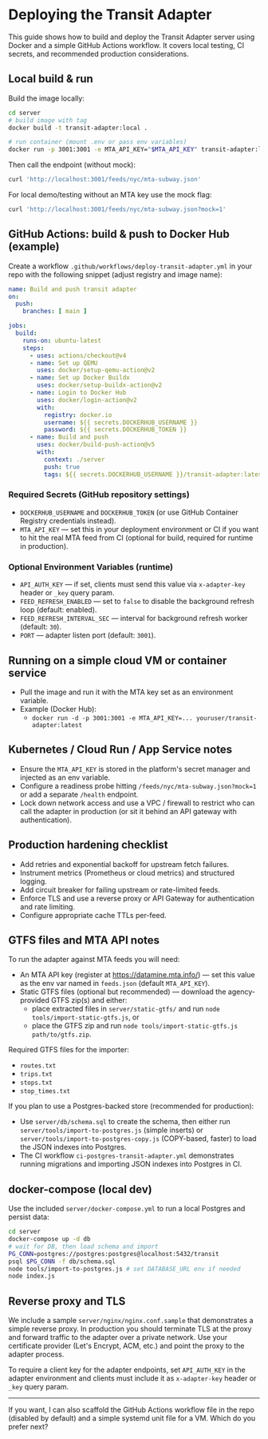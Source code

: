 # Deploying the Transit Adapter

This guide shows how to build and deploy the Transit Adapter server using Docker and a simple GitHub Actions workflow. It covers local testing, CI secrets, and recommended production considerations.

## Local build & run

Build the image locally:

```bash
cd server
# build image with tag
docker build -t transit-adapter:local .

# run container (mount .env or pass env variables)
docker run -p 3001:3001 -e MTA_API_KEY="$MTA_API_KEY" transit-adapter:local
```

Then call the endpoint (without mock):

```bash
curl 'http://localhost:3001/feeds/nyc/mta-subway.json'
```

For local demo/testing without an MTA key use the mock flag:

```bash
curl 'http://localhost:3001/feeds/nyc/mta-subway.json?mock=1'
```

## GitHub Actions: build & push to Docker Hub (example)

Create a workflow `.github/workflows/deploy-transit-adapter.yml` in your repo with the following snippet (adjust registry and image name):

```yaml
name: Build and push transit adapter
on:
  push:
    branches: [ main ]

jobs:
  build:
    runs-on: ubuntu-latest
    steps:
      - uses: actions/checkout@v4
      - name: Set up QEMU
        uses: docker/setup-qemu-action@v2
      - name: Set up Docker Buildx
        uses: docker/setup-buildx-action@v2
      - name: Login to Docker Hub
        uses: docker/login-action@v2
        with:
          registry: docker.io
          username: ${{ secrets.DOCKERHUB_USERNAME }}
          password: ${{ secrets.DOCKERHUB_TOKEN }}
      - name: Build and push
        uses: docker/build-push-action@v5
        with:
          context: ./server
          push: true
          tags: ${{ secrets.DOCKERHUB_USERNAME }}/transit-adapter:latest
```

### Required Secrets (GitHub repository settings)

- `DOCKERHUB_USERNAME` and `DOCKERHUB_TOKEN` (or use GitHub Container Registry credentials instead).
- `MTA_API_KEY` — set this in your deployment environment or CI if you want to hit the real MTA feed from CI (optional for build, required for runtime in production).

### Optional Environment Variables (runtime)

- `API_AUTH_KEY` — if set, clients must send this value via `x-adapter-key` header or `_key` query param.
- `FEED_REFRESH_ENABLED` — set to `false` to disable the background refresh loop (default: enabled).
- `FEED_REFRESH_INTERVAL_SEC` — interval for background refresh worker (default: `30`).
- `PORT` — adapter listen port (default: `3001`).

## Running on a simple cloud VM or container service

- Pull the image and run it with the MTA key set as an environment variable.
- Example (Docker Hub):
  - `docker run -d -p 3001:3001 -e MTA_API_KEY=... youruser/transit-adapter:latest`

## Kubernetes / Cloud Run / App Service notes

- Ensure the `MTA_API_KEY` is stored in the platform's secret manager and injected as an env variable.
- Configure a readiness probe hitting `/feeds/nyc/mta-subway.json?mock=1` or add a separate `/health` endpoint.
- Lock down network access and use a VPC / firewall to restrict who can call the adapter in production (or sit it behind an API gateway with authentication).

## Production hardening checklist

- Add retries and exponential backoff for upstream fetch failures.
- Instrument metrics (Prometheus or cloud metrics) and structured logging.
- Add circuit breaker for failing upstream or rate-limited feeds.
- Enforce TLS and use a reverse proxy or API Gateway for authentication and rate limiting.
- Configure appropriate cache TTLs per-feed.

## GTFS files and MTA API notes

To run the adapter against MTA feeds you will need:

- An MTA API key (register at <https://datamine.mta.info/>) — set this value as the env var named in `feeds.json` (default `MTA_API_KEY`).
- Static GTFS files (optional but recommended) — download the agency-provided GTFS zip(s) and either:
  - place extracted files in `server/static-gtfs/` and run `node tools/import-static-gtfs.js`, or
  - place the GTFS zip and run `node tools/import-static-gtfs.js path/to/gtfs.zip`.

Required GTFS files for the importer:

- `routes.txt`
- `trips.txt`
- `stops.txt`
- `stop_times.txt`

If you plan to use a Postgres-backed store (recommended for production):

- Use `server/db/schema.sql` to create the schema, then either run
  `server/tools/import-to-postgres.js` (simple inserts) or
  `server/tools/import-to-postgres-copy.js` (COPY-based, faster) to load the
  JSON indexes into Postgres.
- The CI workflow `ci-postgres-transit-adapter.yml` demonstrates running
  migrations and importing JSON indexes into Postgres in CI.

## docker-compose (local dev)

Use the included `server/docker-compose.yml` to run a local Postgres and persist data:

```bash
cd server
docker-compose up -d db
# wait for DB, then load schema and import
PG_CONN=postgres://postgres:postgres@localhost:5432/transit
psql $PG_CONN -f db/schema.sql
node tools/import-to-postgres.js # set DATABASE_URL env if needed
node index.js
```

## Reverse proxy and TLS

We include a sample `server/nginx/nginx.conf.sample` that demonstrates a simple
reverse proxy. In production you should terminate TLS at the proxy and forward
traffic to the adapter over a private network. Use your certificate provider
(Let's Encrypt, ACM, etc.) and point the proxy to the adapter process.

To require a client key for the adapter endpoints, set `API_AUTH_KEY` in the adapter environment and clients must include it as `x-adapter-key` header or `_key` query param.

---
If you want, I can also scaffold the GitHub Actions workflow file in the repo (disabled by default) and a simple systemd unit file for a VM. Which do you prefer next?
